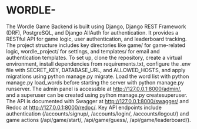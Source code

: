 # WORDLE-
The Wordle Game Backend is built using Django, Django REST Framework (DRF), PostgreSQL, and Django AllAuth for authentication. It provides a RESTful API for game logic, user authentication, and leaderboard tracking. The project structure includes key directories like game/ for game-related logic, wordle_project/ for settings, and templates/ for email and authentication templates. To set up, clone the repository, create a virtual environment, install dependencies from requirements.txt, configure the .env file with SECRET_KEY, DATABASE_URL, and ALLOWED_HOSTS, and apply migrations using python manage.py migrate. Load the word list with python manage.py load_words before starting the server with python manage.py runserver. The admin panel is accessible at http://127.0.0.1:8000/admin/, and a superuser can be created using python manage.py createsuperuser. The API is documented with Swagger at http://127.0.0.1:8000/swagger/ and Redoc at http://127.0.0.1:8000/redoc/. Key API endpoints include authentication (/accounts/signup/, /accounts/login/, /accounts/logout/) and game actions (/api/game/start/, /api/game/guess/, /api/game/leaderboard/). 
